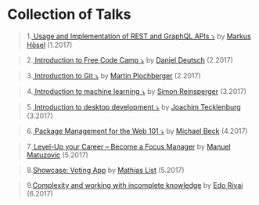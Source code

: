 # Collection of Talks

>1.[ Usage and Implementation of REST and GraphQL APIs ⤵️](./src/rest_graphql.ppt)
> by [Markus Hösel](http://www.hoeselm.at) (1.2017)


>2.[ Introduction to Free Code Camp ⤵️](https://prezi.com/r3s3kjl_yfln/intro-free-code-camp/)
> by [Daniel Deutsch](https://www.linkedin.com/in/daniel-deutsch-b95611127/) (2.2017)


>3.[ Introduction to Git ⤵️](./src/2017-02-24_git_quick_and_dirty.odp)
> by [Martin Plochberger](https://github.com/42pre) (2.2017)

>4.[ Introduction to machine learning ⤵️](https://abisz.github.io/talk-ml-introduction/#/)
> by [Simon Reinsperger](http://www.piedcode.com/) (3.2017)

>5.[ Introduction to desktop development ⤵️](https://docs.google.com/presentation/d/1-43Of72dOhDBW3F4Peylc2QFzm0rGw3u1XX_2TwKv6I/edit?usp=sharing)
> by [Joachim Tecklenburg](https://tecklenburg.at/) (3.2017)

>6.[ Package Management for the Web 101 ⤵️](./src/2017_04_05_DependencyManagement/2017_04_05_DependencyManagement.pptx)
> by [Michael Beck](https://github.com/NoPodi) (4.2017)

>7.[
Level-Up your Career – Become a Focus Manager](https://speakerdeck.com/matuzo/level-up-your-career-become-a-focus-manager) by [Manuel Matuzovic](https://twitter.com/mmatuzo) (5.2017)

>8.[Showcase: Voting App](./src/2017_05_19_votingapp.odp) by [Mathias List](https://github.com/MatthiasLiszt) (5.2017)

>9.[Complexity and working with incomplete knowledge](https://www.canva.com/design/DACXXIrfcqc/DNBNJb6sN3aWZxlutP-ePA/view?utm_content=DACXXIrfcqc&utm_campaign=designshare&utm_medium=link&utm_source=sharebutton) by [Edo Rivai](https://github.com/edorivai) (6.2017)



